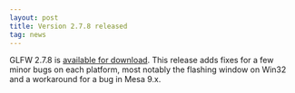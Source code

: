 ```yaml
---
layout: post
title: Version 2.7.8 released
tag: news
---
```


GLFW 2.7.8 is [available for download](download.html). 
This release adds fixes for a few minor bugs on each platform, most notably the
flashing window on Win32 and a workaround for a bug in Mesa 9.x.
